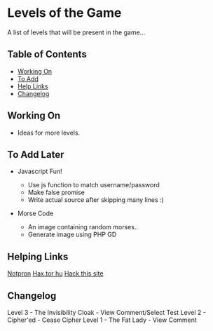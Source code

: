 # Levels of the Game

A list of levels that will be present in the game...

## Table of Contents

* [Working On](#now)
* [To Add](#todo)
* [Help Links](#help)
* [Changelog](#done)

## <a name="now"></a> Working On

* Ideas for more levels.

## <a name="todo"></a> To Add Later

* Javascript Fun!
  * Use js function to match username/password
  * Make false promise
  * Write actual source after skipping many lines :)

* Morse Code
  * An image containing random morses..
  * Generate image using PHP GD

## <a name="help"></a> Helping Links

[Notpron](http://www.deathball.net/notpron)
[Hax.tor hu](http://hax.tor.hu/warmup1/)
[Hack this site](http://www.hackthissite.org/missions/basic/)

## <a name="done"></a> Changelog

Level 3 - The Invisibility Cloak - View Comment/Select Test
Level 2 - Cipher'ed - Cease Cipher
Level 1 - The Fat Lady - View Comment
